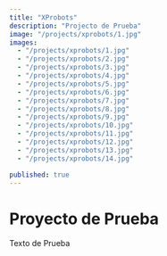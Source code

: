 ```yaml
---
title: "XProbots"
description: "Projecto de Prueba"
image: "/projects/xprobots/1.jpg"
images:
  - "/projects/xprobots/1.jpg"
  - "/projects/xprobots/2.jpg"
  - "/projects/xprobots/3.jpg"
  - "/projects/xprobots/4.jpg"
  - "/projects/xprobots/5.jpg"
  - "/projects/xprobots/6.jpg"
  - "/projects/xprobots/7.jpg"
  - "/projects/xprobots/8.jpg"
  - "/projects/xprobots/9.jpg"
  - "/projects/xprobots/10.jpg"
  - "/projects/xprobots/11.jpg"
  - "/projects/xprobots/12.jpg"
  - "/projects/xprobots/13.jpg"
  - "/projects/xprobots/14.jpg"

published: true
---
```


# Proyecto de Prueba

Texto de Prueba
